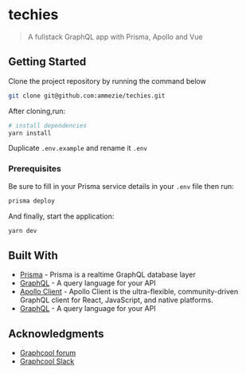 # techies

> A fullstack GraphQL app with Prisma, Apollo and Vue

## Getting Started

Clone the project repository by running the command below

```bash
git clone git@github.com:ammezie/techies.git
```

After cloning,run:

``` bash
# install dependencies
yarn install
```

Duplicate `.env.example` and rename it `.env`

### Prerequisites

Be sure to fill in your Prisma service details in your `.env` file then run:

```bash
prisma deploy
```

And finally, start the application:

```bash
yarn dev
```

## Built With

* [Prisma](https://www.prisma.io) - Prisma is a realtime GraphQL database layer
* [GraphQL](https://graphql.org) - A query language for your API
* [Apollo Client](https://www.apollographql.com/client) - Apollo Client is the ultra-flexible, community-driven GraphQL client for React, JavaScript, and native platforms.
* [GraphQL](https://graphql.org) - A query language for your API

## Acknowledgments

* [Graphcool forum](https://www.graph.cool/forum)
* [Graphcool Slack](https://slack.graph.cool)
